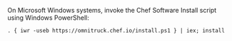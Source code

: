 On Microsoft Windows systems, invoke the Chef Software Install script using
Windows PowerShell:

``` none
. { iwr -useb https://omnitruck.chef.io/install.ps1 } | iex; install
```
